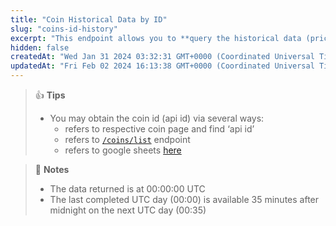 ```yaml
---
title: "Coin Historical Data by ID"
slug: "coins-id-history"
excerpt: "This endpoint allows you to **query the historical data (price, market cap, 24hrs volume, etc) at a given date for a coin based on a particular coin id**."
hidden: false
createdAt: "Wed Jan 31 2024 03:32:31 GMT+0000 (Coordinated Universal Time)"
updatedAt: "Fri Feb 02 2024 16:13:38 GMT+0000 (Coordinated Universal Time)"
---
```

> 👍 **Tips**
> 
> - You may obtain the coin id (api id) via several ways:
>   - refers to respective coin page and find ‘api id’
>   - refers to [`/coins/list`](/reference/coins-list) endpoint
>   - refers to google sheets [here](https://docs.google.com/spreadsheets/d/1wTTuxXt8n9q7C4NDXqQpI3wpKu1_5bGVmP9Xz0XGSyU/edit?usp=sharing)

> 📘 **Notes**
> 
> - The data returned is at 00:00:00 UTC
> - The last completed UTC day (00:00) is available 35 minutes after midnight on the next UTC day (00:35)
